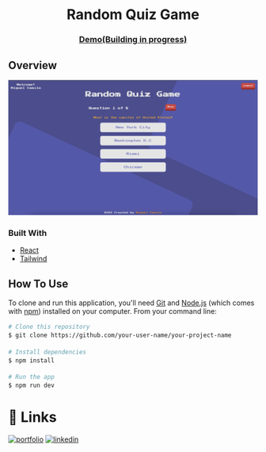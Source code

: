 
<h1 align="center">Random Quiz Game</h1>

<div align="center">
  <h3>
    <a target="_blank" href="https://quiz-game-mc.web.app">
        <!-- href="https://{your-demo-link.your-domain}" -->
      Demo(Building in progress)
    </a>
  </h3>
</div>

<!-- OVERVIEW -->

## Overview

![](/src/assets/readme.png)

<!-- Introduce your projects by taking a screenshot or a gif. Try to tell visitors a story about your project by answering:

- Where can I see your demo?
- What was your experience?
- What have you learned/improved?
- Your wisdom? : -->

### Built With

<!-- This section should list any major frameworks that you built your project using. Here are a few examples.-->

- [React](https://reactjs.org/)
- [Tailwind](https://tailwindcss.com/)

## How To Use

<!-- Example: -->

To clone and run this application, you'll need [Git](https://git-scm.com) and [Node.js](https://nodejs.org/en/download/) (which comes with [npm](http://npmjs.com)) installed on your computer. From your command line:

```bash
# Clone this repository
$ git clone https://github.com/your-user-name/your-project-name

# Install dependencies
$ npm install

# Run the app
$ npm run dev
```

# 🔗 Links
[![portfolio](https://img.shields.io/badge/my_portfolio-000?style=for-the-badge&logo=ko-fi&logoColor=white)](https://miguelcamilo.dev)
[![linkedin](https://img.shields.io/badge/linkedin-0A66C2?style=for-the-badge&logo=linkedin&logoColor=white)](https://www.linkedin.com/in/miguel-camilo/)
